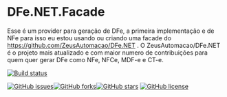 # DFe.NET.Facade

Esse é um provider para geração de DFe, a primeira implementação e de NFe para isso eu estou usando ou criando uma facade do https://github.com/ZeusAutomacao/DFe.NET . O ZeusAutomacao/DFe.NET é o projeto mais atualizado e com maior numero de contribuições para quem quer gerar DFe como NFe, NFCe, MDF-e e CT-e.

[![Build status](https://ci.appveyor.com/api/projects/status/b9o55ox9nskggb4e/branch/master?svg=true)](https://ci.appveyor.com/project/danielfonsecacastro/dfe-net-provider/branch/master)

[![GitHub issues](https://img.shields.io/github/issues/danielfonsecacastro/DFe.Net.Provider.svg)](https://github.com/danielfonsecacastro/DFe.Net.Provider/issues)[![GitHub forks](https://img.shields.io/github/forks/danielfonsecacastro/DFe.Net.Provider.svg)](https://github.com/danielfonsecacastro/DFe.Net.Provider/network)[![GitHub stars](https://img.shields.io/github/stars/danielfonsecacastro/DFe.Net.Provider.svg)](https://github.com/danielfonsecacastro/DFe.Net.Provider/stargazers) [![GitHub license](https://img.shields.io/github/license/danielfonsecacastro/DFe.Net.Provider.svg)](https://github.com/danielfonsecacastro/DFe.Net.Provider/blob/master/LICENSE)
